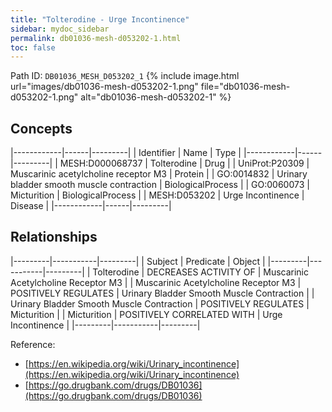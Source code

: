 ```yaml
---
title: "Tolterodine - Urge Incontinence"
sidebar: mydoc_sidebar
permalink: db01036-mesh-d053202-1.html
toc: false 
---
```



Path ID: `DB01036_MESH_D053202_1`
{% include image.html url="images/db01036-mesh-d053202-1.png" file="db01036-mesh-d053202-1.png" alt="db01036-mesh-d053202-1" %}

## Concepts

|------------|------|---------|
| Identifier | Name | Type    |
|------------|------|---------|
| MESH:D000068737 | Tolterodine | Drug |
| UniProt:P20309 | Muscarinic acetylcholine receptor M3 | Protein |
| GO:0014832 | Urinary bladder smooth muscle contraction | BiologicalProcess |
| GO:0060073 | Micturition | BiologicalProcess |
| MESH:D053202 | Urge Incontinence | Disease |
|------------|------|---------|

## Relationships

|---------|-----------|---------|
| Subject | Predicate | Object  |
|---------|-----------|---------|
| Tolterodine | DECREASES ACTIVITY OF | Muscarinic Acetylcholine Receptor M3 |
| Muscarinic Acetylcholine Receptor M3 | POSITIVELY REGULATES | Urinary Bladder Smooth Muscle Contraction |
| Urinary Bladder Smooth Muscle Contraction | POSITIVELY REGULATES | Micturition |
| Micturition | POSITIVELY CORRELATED WITH | Urge Incontinence |
|---------|-----------|---------|

Reference: 
  - [https://en.wikipedia.org/wiki/Urinary_incontinence](https://en.wikipedia.org/wiki/Urinary_incontinence)
  - [https://go.drugbank.com/drugs/DB01036](https://go.drugbank.com/drugs/DB01036)
